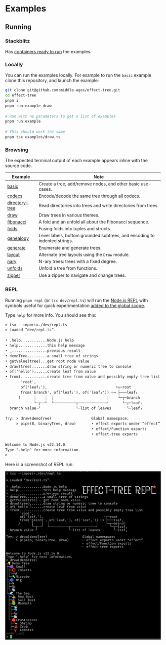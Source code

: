 # Examples

## Running

### Stackblitz

Has [containers ready to run](https://stackblitz.com/~/github.com/middle-ages/effect-tree) the examples.

### Locally

You can run the examples locally. For example to run the `basic` example clone this repository, and launch the example:

```sh
git clone git@github.com:middle-ages/effect-tree.git
cd effect-tree
pnpm i
pnpm run:example draw

# Run with no parameters to get a list of examples
pnpm run:example

# This should work the same 
pnpm tsx examples/draw.ts
```

### Browsing

The expected terminal output of each example appears inline with the source code.

| Example                                                                                           | Note                                                                      |
| ------------------------------------------------------------------------------------------------- | ------------------------------------------------------------------------- |
| [basic](https://github.com/middle-ages/effect-tree/blob/main/examples/basic.ts)                   | Create a tree, add/remove nodes, and other basic use-cases.               |
| [codecs](https://github.com/middle-ages/effect-tree/blob/main/examples/codecs.ts)                 | Encode/decode the same tree through all codecs.                           |
| [directory-tree](https://github.com/middle-ages/effect-tree/blob/main/examples/directory-tree.ts) | Read directories into trees and write directories from trees.             |
| [draw](https://github.com/middle-ages/effect-tree/blob/main/examples/draw.ts)                     | Draw trees in various themes.                                             |
| [fibonacci](https://github.com/middle-ages/effect-tree/blob/main/examples/fibonacci.ts)           | A fold and an unfold all about the Fibonacci sequence.                    |
| [folds](https://github.com/middle-ages/effect-tree/blob/main/examples/folds.ts)                   | Fusing folds into tuples and structs.                                     |
| [genealogy](https://github.com/middle-ages/effect-tree/blob/main/examples/genealogy.ts)           | Level labels, bottom grounded subtrees, and encoding to indented strings. |
| [generate](https://github.com/middle-ages/effect-tree/blob/main/examples/generate.ts)             | Enumerate and generate trees.                                             |
| [layout](https://github.com/middle-ages/effect-tree/blob/main/examples/layout.ts)                 | Alternate tree layouts using the `Draw` module.                           |
| [nary](https://github.com/middle-ages/effect-tree/blob/main/examples/nary.ts)                     | N-ary trees: trees with a fixed degree.                                   |
| [unfolds](https://github.com/middle-ages/effect-tree/blob/main/examples/unfolds.ts)               | Unfold a tree from functions.                                             |
| [zipper](https://github.com/middle-ages/effect-tree/blob/main/examples/zipper.ts)                 | Use a zipper to navigate and change trees.                                |

### REPL

Running `pnpm repl` (or `tsx dev/repl.ts`) will run the [Node.js REPL](https://nodejs.org/api/repl.html) with symbols useful for
quick experimentation [added to the global scope](https://github.com/middle-ages/effect-tree/blob/main/dev/repl.ts).

Type `help` for more info. You should see this:

```txt
> tsx --import=./dev/repl.ts
» Loaded “dev/repl.ts”.

• .help............Node.js help
• help.............this help message
• _................previous result
• demoTree.........a small tree of strings
• getValue(tree)...get root node value
• draw(tree).......draw string or numeric tree to console
• of('hello')......create leaf from value
• from(............create tree from value and possibly empty tree list
       'root',
       of('leaf₁'),                               •┬─root
       from('branch', of('leaf₂'), of('leaf₃')) ┄→ ├───leaf₁
      )      ┊    ┊  ┊                        ┊    └─┬─branch
             ╰┄┬┄┄╯  ╰┄┄┄┄┄┄┄┄┄┄┬┄┄┄┄┄┄┄┄┄┄┄┄┄╯      └─┬─leaf₂
  branch value┄╯                ╰┄list of leaves       └─leaf₃

Try: > draw(demoTree)                  Global namespace:
     > pipe(8, binaryTree, draw)       ‣ effect exports under “effect”
                                       ‣ effect/Function exports
                                       ‣ effect-tree exports

Welcome to Node.js v22.14.0.
Type ".help" for more information.
>
```

Here is a screenshot of REPL run:

![REPL Run](docs/repl.png)
